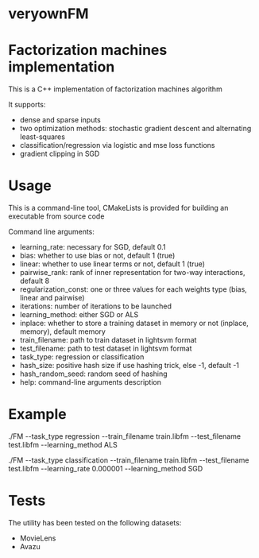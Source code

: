 # veryownFM
Factorization machines implementation
==========================================
This is a C++ implementation of factorization machines algorithm

It supports:

* dense and sparse inputs
* two optimization methods: stochastic gradient descent and alternating least-squares
* classification/regression via logistic and mse loss functions
* gradient clipping in SGD

# Usage
This is a command-line tool, CMakeLists is provided for building an executable from source code

Command line arguments:
* learning_rate: necessary for SGD, default 0.1
* bias: whether to use bias or not, default 1 (true)
* linear: whether to use linear terms or not, default 1 (true)
* pairwise_rank: rank of inner representation for two-way interactions, default 8
* regularization_const: one or three values for each weights type (bias, linear and pairwise)
* iterations: number of iterations to be launched
* learning_method: either SGD or ALS
* inplace: whether to store a training dataset in memory or not (inplace, memory), default memory
* train_filename: path to train dataset in lightsvm format
* test_filename: path to test dataset in lightsvm format
* task_type: regression or classification
* hash_size: positive hash size if use hashing trick, else -1, default -1
* hash_random_seed: random seed of hashing
* help: command-line arguments description

# Example
./FM --task_type regression --train_filename train.libfm --test_filename test.libfm --learning_method ALS

./FM --task_type classification --train_filename train.libfm --test_filename test.libfm --learning_rate 0.000001 --learning_method SGD

# Tests
The utility has been tested on the following datasets:
* MovieLens
* Avazu
